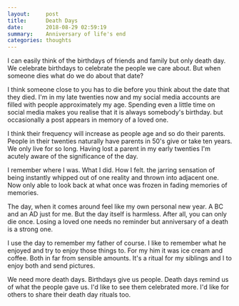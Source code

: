 ```yaml
---
layout:     post
title:      Death Days
date:       2018-08-29 02:59:19
summary:    Anniversary of life's end
categories: thoughts
---
```

I can easily think of the birthdays of friends and family but only death day. We celebrate birthdays to celebrate the people we care about. But when someone dies what do we do about that date?

I think someone close to you has to die before you think about the date that they died. I'm in my late twenties now and my social media accounts are filled with people approximately my age. Spending even a little time on social media makes you realise that it is always somebody's birthday. but occasionally a post appears in memory of a loved one.

I think their frequency will increase as people age and so do their parents. People in their twenties naturally have parents in 50's give or take ten years. We only live for so long. Having lost a parent in my early twenties I'm acutely aware of the significance of the day. 

I remember where I was. What I did. How I felt. the jarring sensation of being instantly whipped out of one reality and thrown into adjacent one. Now only able to look back at what once was frozen in fading memories of memories. 

The day, when it comes around feel like my own personal new year. A BC and an AD just for me. But the day itself is harmless. After all, you can only die once. Losing a loved one needs no reminder but anniversary of a death is a strong one. 

I use the day to remember my father of course. I like to remember what he enjoyed and try to enjoy those things to. For my him it was ice cream and coffee. Both in far from sensible amounts. It's a ritual for my siblings and I to enjoy both and send pictures. 

We need more death days. Birthdays give us people. Death days remind us of what the people gave us. I'd like to see them celebrated more. I'd like for others to share their death day rituals too. 






